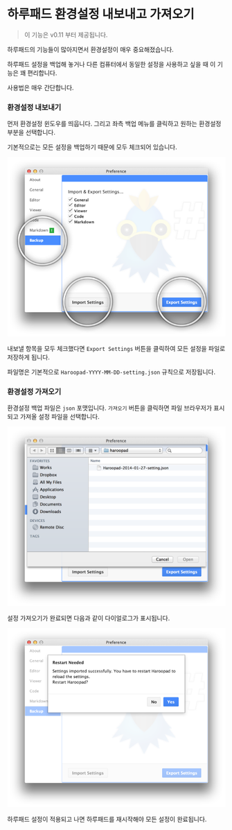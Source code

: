 # 하루패드 환경설정 내보내고 가져오기

> 이 기능은 v0.11 부터 제공됩니다.

하루패드의 기능들이 많아지면서 환경설정이 매우 중요해졌습니다.

하루패드 설정을 백업해 놓거나 다른 컴퓨터에서 동일한 설정을 사용하고 싶을 때 이 기능은 꽤 편리합니다.

사용법은 매우 간단합니다.

### 환경설정 내보내기

먼저 환경설정 윈도우를 띄웁니다. 그리고 좌측 백업 메뉴를 클릭하고 원하는 환경설정 부분을 선택합니다.

기본적으로는 모든 설정을 백업하기 때문에 모두 체크되어 있습니다.

![](images/001.png)

내보낼 항목을 모두 체크했다면 `Export Settings` 버튼을 클릭하여 모든 설정을 파일로 저장하게 됩니다.

파일명은 기본적으로 `Haroopad-YYYY-MM-DD-setting.json` 규칙으로 저장됩니다.

### 환경설정 가져오기

환경설정 백업 파일은 `json` 포맷입니다.  `가져오기` 버튼을 클릭하면 파일 브라우저가 표시되고 가져올 설정 파일을 선택합니다.

![](images/003.png)

설정 가져오기가 완료되면 다음과 같이 다이얼로그가 표시됩니다.

![](images/002.png)

하루패드 설정이 적용되고 나면 하루패드를 재시작해야 모든 설정이 완료됩니다.
